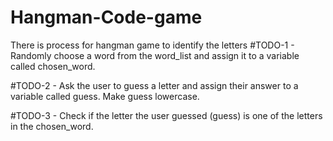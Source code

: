 # Hangman-Code-game
There is process for hangman game to identify the letters
#TODO-1 - Randomly choose a word from the word_list and assign it to a variable called chosen_word.

#TODO-2 - Ask the user to guess a letter and assign their answer to a variable called guess. Make guess lowercase.

#TODO-3 - Check if the letter the user guessed (guess) is one of the letters in the chosen_word.
